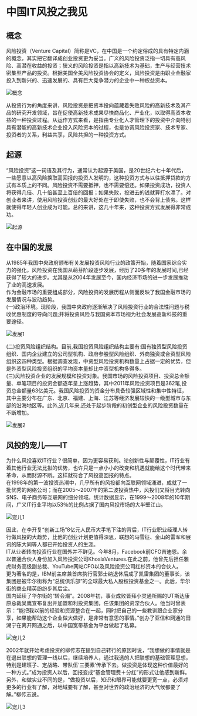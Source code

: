 # 中国IT风投之我见  
## 概念

风险投资（Venture Capital）简称是VC，在中国是一个约定俗成的具有特定内涵的概念，其实把它翻译成创业投资更为妥当。广义的风险投资泛指一切具有高风险、高潜在收益的投资；狭义的风险投资是指以高新技术为基础，生产与经营技术密集型产品的投资。根据美国全美风险投资协会的定义，风险投资是由职业金融家投入到新兴的、迅速发展的、具有巨大竞争潜力的企业中一种权益资本。   

![概念](images/20171217225124908.png)

从投资行为的角度来讲，风险投资是把资本投向蕴藏着失败风险的高新技术及其产品的研究开发领域，旨在促使高新技术成果尽快商品化、产业化，以取得高资本收益的一种投资过程。从运作方式来看，是指由专业化人才管理下的投资中介向特别具有潜能的高新技术企业投入风险资本的过程，也是协调风险投资家、技术专家、投资者的关系，利益共享，风险共担的一种投资方式。   
## 起源

“风险投资”这一词语及其行为，通常认为起源于美国，是20世纪六七十年代后，一些愿意以高风险换取高回报的投资人发明的，这种投资方式与以往抵押贷款的方式有本质上的不同。风险投资不需要抵押，也不需要偿还。如果投资成功，投资人将获得几倍、几十倍甚至上百倍的回报；如果失败，投进去的钱就算打水漂了。对创业者来讲，使用风险投资创业的最大好处在于即使失败，也不会背上债务。这样就使得年轻人创业成为可能。总的来讲，这几十年来，这种投资方式发展得非常成功。  

![起源](images/20171217224909038.jpg)  

## 在中国的发展  

从1985年我国中央政府颁布有关发展投资风险行业的政策开始，随着国家综合实力的强化，风险投资在我国从萌芽阶段逐步发展，经历了20多年的发展时间,已经获得了较大的进步。尤其是从2004年发展至今，国内经济市场的进一步发展推动了业的高速发展。   
作为金融市场的重要组成部分，风险投资的发展历程从侧面反映了我国金融市场的发展情况与波动趋势。   
(一)政治环境。现阶段，我国中央政府逐渐解决了风险投资行业的合法性问题与税收优惠制度的导向问题;并将投资风险与我国资本市场视为社会发展高新科技的重要途径。  

![发展1](images/20171217230137134.jpg) 

(二)投资风险组织结构。目前,我国投资风险组织结构主要有:国有独资型风险投资组织、国内企业建立的公司型机构、政府参股型风险组织、外商独资或合资型风险组织这四种类型。根据调查发现，中资型风险投资机构数量上占据一定的优势，但是外资型风险投资组织的平均资本量却比中资型机构多得多。   
(三)风险投资企业的发展规模和投资对象。我国市场的风险投资项目、投资总金额量、单笔项目的投资金额逐年呈上涨趋势，其中2011年风险投资项目是362笔,投资总金额量63亿美元。我国风险投资的资金分布具备较强区域性和集中性特征，其中主要分布在广东、北京、福建、上海、江苏等经济发展较快的一级型城市与东部的沿海地区等。此外,近几年来,还处于起步阶段的初创型企业的风险投资数量在不断增加。  

![发展2](images/20171218192830201.jpg)   

## 风投的宠儿——IT

为什么风投喜欢IT行业？很简单，因为更容易获利。论创新性与颠覆性，IT行业有着其他行业无法比拟的优势，也许只是一点小小的改变和机遇就能给这个时代带来革命，从而财源不断。这样就符合了风投高回报的特点。   
在1998年的第一波投资热潮中，几乎所有的风投都向互联网领域涌进，成就了一批优秀的网络公司；而在2005～2007年的第二波投资热中，风投们又将目光转向SNS、电子商务等互联网的细分领域。统计数据显示，在1999～2008年的10年期间，广义IT行业平均以53％的比例占据了国内风投市场的大半壁江山。 

![宠儿1](images/20171219212226723.jpg)

因此，在李开复“创新工场”8亿元人民币大手笔下注的背后，IT行业职业经理人转行做风投的大趋势，比他的创业计划更值得深思，联想的马雪征、金山的雷军和展讯的陈大同等人都已开始投资人的生涯。   
IT从业者转向投资行业在国外并不鲜见。今年8月，Facebook前CFO吉迪恩。余以普通合伙人身份加入风险投资公司KhoslaVentures.在此之前，他曾先后担任雅虎财务高级副总裁、YouTube网站CFO以及风险投资公司红杉资本的合伙人。   
更为著名的是，IBM前主席兼首席执行官郭士纳退休后成了凯雷集团的董事长，该集团是被华尔街称为“总统俱乐部”的全球最大私人股权投资基金之一。此后，华尔街的商业精英纷纷步其后尘。  
国内延续了华尔街的“转会潮”。2008年初，事业成败皆拜小灵通所赐的UT斯达康原总裁吴鹰宣布复出并加盟和利投资集团，任该集团的资深合伙人。他当时曾表示：“能把我以前的经验和资源整合在一起，同时把自己的一些教训跟企业家分享，如果能帮助这个企业做大做好，是非常有意思的事情。”创办了亚信和网通的田溯宁在离开网通之后，以中国宽带基金为平台做起了私募。   

![宠儿2](images/20171217225306480.png)

2002年就开始考虑投资的柳传志在提到自己转行的原因时说，“我想做的事情就是在退出联想的管理一线以后，继续培养人，通过我选的人把联想的基础管理思想，特别是建班子、定战略、带队伍‘三要素’传承下去。做投资是体现这种价值最好的一种方式。”成为投资人以后，回报变成“基金管理费＋分红”的形式让他感到新鲜。   
另外，和做实业不同的是，“做投资以后，知识和眼界可能就要更宽一点，必须对更多的行业有了解，对地域要有了解，甚至对世界的政治经济的大气候都要了解。”柳传志说。    

![宠儿3](images/20171217230904849.jpg)




